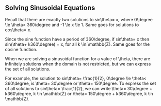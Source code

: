 Solving Sinusoidal Equations
-------

Recall that there are exactly two solutions to sin\theta= x, where 0\degree \le \theta< 360\degree and -1 \le x \le 1. Same goes for solutions to cos\theta= x.

Since the sine function have a period of 360\degree, if sin\theta= x then sin(\theta+ k360\degree) = x, for all k \in \mathbb{Z}. Same goes for the cosine function.

When we are solving a sinusoidal function for a value of \theta, there are infinitely solutions when the domain is not restricted, but we can express the set of all solutions.

For example, the solution to sin\theta= \frac{1}{2}, 0\degree \le \theta< 360\degree, is \theta= 30\degree or \theta= 150\degree. To express the set of all solutions to sin\theta= \frac{1}{2}, we can write \theta= 30\degree + k360\degree, k \in \mathbb{Z} or \theta= 150\degree + k360\degree, k \in \mathbb{Z}.